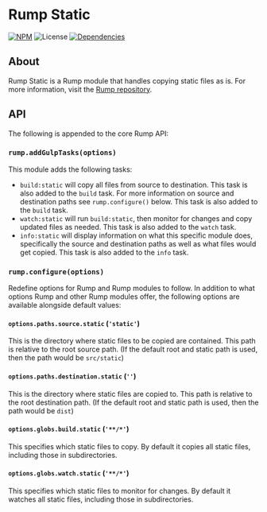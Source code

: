 # Rump Static
[![NPM](http://img.shields.io/npm/v/rump-static.svg?style=flat-square)](https://www.npmjs.org/package/rump-static)
![License](http://img.shields.io/npm/l/rump-static.svg?style=flat-square)
[![Dependencies](http://img.shields.io/david/rumps/rump-static.svg?style=flat-square)](https://david-dm.org/rumps/rump-static)


## About
Rump Static is a Rump module that handles copying static files as is. For more
information, visit the [Rump repository](https://github.com/rumps/rump).


## API
The following is appended to the core Rump API:

### `rump.addGulpTasks(options)`
This module adds the following tasks:

- `build:static` will copy all files from source to destination. This task is
also added to the `build` task. For more information on source and destination
paths see `rump.configure()` below. This task is also added to the `build`
task.
- `watch:static` will run `build:static`, then monitor for changes and copy
updated files as needed. This task is also added to the `watch` task.
- `info:static` will display information on what this specific module does,
specifically the source and destination paths as well as what files would get
copied. This task is also added to the `info` task.

### `rump.configure(options)`
Redefine options for Rump and Rump modules to follow. In addition to what
options Rump and other Rump modules offer, the following options are
available alongside default values:

#### `options.paths.source.static` (`'static'`)
This is the directory where static files to be copied are contained. This path
is relative to the root source path. (If the default root and static path is
used, then the path would be `src/static`)

#### `options.paths.destination.static` (`''`)
This is the directory where static files are copied to. This path is relative
to the root destination path. (If the default root and static path is used,
then the path would be `dist`)

#### `options.globs.build.static` (`'**/*'`)
This specifies which static files to copy. By default it copies all static
files, including those in subdirectories.

#### `options.globs.watch.static` (`'**/*'`)
This specifies which static files to monitor for changes. By default it watches
all static files, including those in subdirectories.
